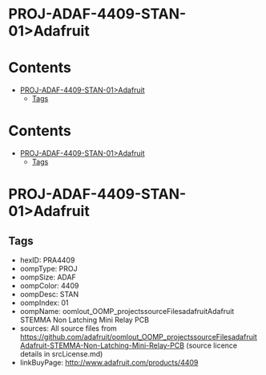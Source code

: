 
PROJ-ADAF-4409-STAN-01>Adafruit
===============================

Contents
========

* [PROJ-ADAF-4409-STAN-01>Adafruit](#proj-adaf-4409-stan-01adafruit)
	* [Tags](#tags)

Contents
========

* [PROJ-ADAF-4409-STAN-01>Adafruit](#proj-adaf-4409-stan-01adafruit)
	* [Tags](#tags)

# PROJ-ADAF-4409-STAN-01>Adafruit

## Tags

- hexID: PRA4409
- oompType: PROJ
- oompSize: ADAF
- oompColor: 4409
- oompDesc: STAN
- oompIndex: 01
- oompName: oomlout_OOMP_projectssourceFilesadafruitAdafruit STEMMA Non Latching Mini Relay PCB
- sources: All source files from https://github.com/adafruit/oomlout_OOMP_projectssourceFilesadafruitAdafruit-STEMMA-Non-Latching-Mini-Relay-PCB (source licence details in srcLicense.md)
- linkBuyPage: http://www.adafruit.com/products/4409
